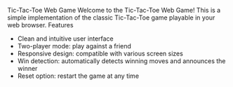  Tic-Tac-Toe Web Game
Welcome to the Tic-Tac-Toe Web Game! This is a simple implementation of the classic Tic-Tac-Toe game playable in your web browser.
Features
- Clean and intuitive user interface
- Two-player mode: play against a friend
- Responsive design: compatible with various screen sizes
- Win detection: automatically detects winning moves and announces the winner
- Reset option: restart the game at any time

